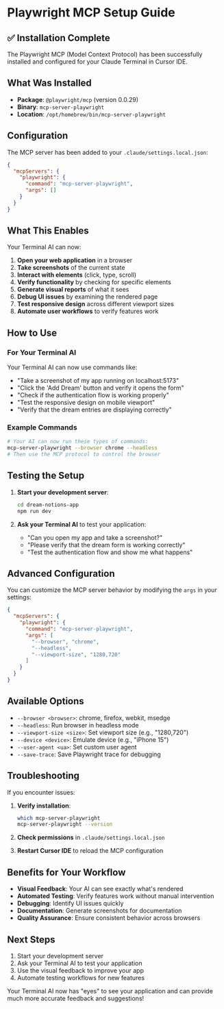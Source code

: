 # Playwright MCP Setup Guide

## ✅ Installation Complete

The Playwright MCP (Model Context Protocol) has been successfully installed and configured for your Claude Terminal in Cursor IDE.

## What Was Installed

- **Package**: `@playwright/mcp` (version 0.0.29)
- **Binary**: `mcp-server-playwright`
- **Location**: `/opt/homebrew/bin/mcp-server-playwright`

## Configuration

The MCP server has been added to your `.claude/settings.local.json`:

```json
{
  "mcpServers": {
    "playwright": {
      "command": "mcp-server-playwright",
      "args": []
    }
  }
}
```

## What This Enables

Your Terminal AI can now:

1. **Open your web application** in a browser
2. **Take screenshots** of the current state
3. **Interact with elements** (click, type, scroll)
4. **Verify functionality** by checking for specific elements
5. **Generate visual reports** of what it sees
6. **Debug UI issues** by examining the rendered page
7. **Test responsive design** across different viewport sizes
8. **Automate user workflows** to verify features work

## How to Use

### For Your Terminal AI

Your Terminal AI can now use commands like:

- "Take a screenshot of my app running on localhost:5173"
- "Click the 'Add Dream' button and verify it opens the form"
- "Check if the authentication flow is working properly"
- "Test the responsive design on mobile viewport"
- "Verify that the dream entries are displaying correctly"

### Example Commands

```bash
# Your AI can now run these types of commands:
mcp-server-playwright --browser chrome --headless
# Then use the MCP protocol to control the browser
```

## Testing the Setup

1. **Start your development server**:
   ```bash
   cd dream-notions-app
   npm run dev
   ```

2. **Ask your Terminal AI** to test your application:
   - "Can you open my app and take a screenshot?"
   - "Please verify that the dream form is working correctly"
   - "Test the authentication flow and show me what happens"

## Advanced Configuration

You can customize the MCP server behavior by modifying the `args` in your settings:

```json
{
  "mcpServers": {
    "playwright": {
      "command": "mcp-server-playwright",
      "args": [
        "--browser", "chrome",
        "--headless",
        "--viewport-size", "1280,720"
      ]
    }
  }
}
```

## Available Options

- `--browser <browser>`: chrome, firefox, webkit, msedge
- `--headless`: Run browser in headless mode
- `--viewport-size <size>`: Set viewport size (e.g., "1280,720")
- `--device <device>`: Emulate device (e.g., "iPhone 15")
- `--user-agent <ua>`: Set custom user agent
- `--save-trace`: Save Playwright trace for debugging

## Troubleshooting

If you encounter issues:

1. **Verify installation**:
   ```bash
   which mcp-server-playwright
   mcp-server-playwright --version
   ```

2. **Check permissions** in `.claude/settings.local.json`

3. **Restart Cursor IDE** to reload the MCP configuration

## Benefits for Your Workflow

- **Visual Feedback**: Your AI can see exactly what's rendered
- **Automated Testing**: Verify features work without manual intervention
- **Debugging**: Identify UI issues quickly
- **Documentation**: Generate screenshots for documentation
- **Quality Assurance**: Ensure consistent behavior across browsers

## Next Steps

1. Start your development server
2. Ask your Terminal AI to test your application
3. Use the visual feedback to improve your app
4. Automate testing workflows for new features

Your Terminal AI now has "eyes" to see your application and can provide much more accurate feedback and suggestions! 